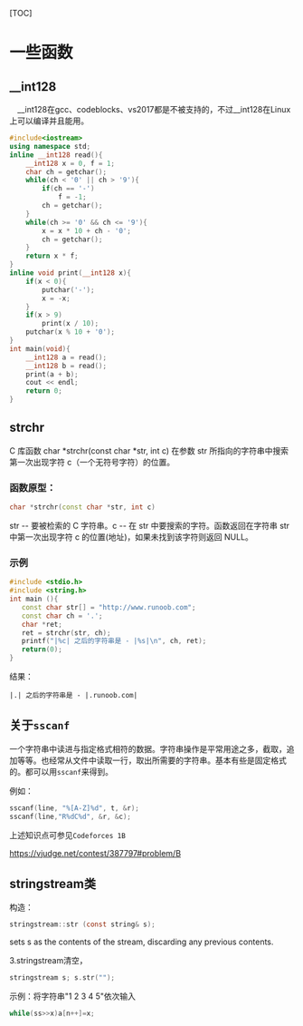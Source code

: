 [TOC]
# 一些函数

## __int128
&ensp;&ensp;__int128在gcc、codeblocks、vs2017都是不被支持的，不过__int128在Linux上可以编译并且能用。

```cpp
#include<iostream>
using namespace std;
inline __int128 read(){
    __int128 x = 0, f = 1;
    char ch = getchar();
    while(ch < '0' || ch > '9'){
        if(ch == '-')
            f = -1;
        ch = getchar();
    }
    while(ch >= '0' && ch <= '9'){
        x = x * 10 + ch - '0';
        ch = getchar();
    }
    return x * f;
}
inline void print(__int128 x){
    if(x < 0){
        putchar('-');
        x = -x;
    }
    if(x > 9)
        print(x / 10);
    putchar(x % 10 + '0');
}
int main(void){
    __int128 a = read();
    __int128 b = read();
    print(a + b);
    cout << endl;
    return 0;
}
```
## strchr
C 库函数 char *strchr(const char *str, int c) 在参数 str 所指向的字符串中搜索第一次出现字符 c（一个无符号字符）的位置。

### 函数原型：
```cpp
char *strchr(const char *str, int c)
```
str -- 要被检索的 C 字符串。c -- 在 str 中要搜索的字符。函数返回在字符串 str 中第一次出现字符 c 的位置(地址)，如果未找到该字符则返回 NULL。
### 示例
```cpp
#include <stdio.h>
#include <string.h>
int main (){
   const char str[] = "http://www.runoob.com";
   const char ch = '.';
   char *ret;
   ret = strchr(str, ch);
   printf("|%c| 之后的字符串是 - |%s|\n", ch, ret);
   return(0);
}
```
结果：
```
|.| 之后的字符串是 - |.runoob.com|
```

## 关于`sscanf`

一个字符串中读进与指定格式相符的数据。字符串操作是平常用途之多，截取，追加等等。也经常从文件中读取一行，取出所需要的字符串。基本有些是固定格式的。都可以用`sscanf`来得到。

例如：

```cpp
sscanf(line, "%[A-Z]%d", t, &r);
sscanf(line,"R%dC%d", &r, &c);
```

上述知识点可参见`Codeforces 1B`

https://vjudge.net/contest/387797#problem/B

## stringstream类

构造：
```c
stringstream::str (const string& s); 
```
sets s as the contents of the stream, discarding any previous contents.

3.stringstream清空，
```c
stringstream s; s.str("");
```
示例：将字符串"1 2 3 4 5"依次输入
```c
while(ss>>x)a[n++]=x;
```

